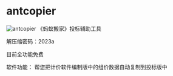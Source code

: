 # antcopier
![antcopier](https://github.com/tenderoffer/antcopier/assets/140397303/c25b4b4e-86be-45fd-a541-0e2855345282)
《蚂蚁搬家》投标辅助工具

解压缩密码：2023a

目前全功能免费

软件功能：
   帮您把计价软件编制版中的组价数据自动复制到投标版中

   



